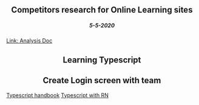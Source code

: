<center><h2>Competitors research for Online Learning sites</h2></center>
<center><h5>5-5-2020</h5></center>

[Link: Analysis Doc](https://docs.google.com/document/d/1VAQV6LSyLzSxN7b-UYejwQGM8JkUTMmu6ydNxGBGgKI/edit?usp=sharing)

<center><h2>Learning Typescript</h2></center>
<center><h2>Create Login screen with team</h2></center>

[Typescript handbook](https://www.typescriptlang.org/docs/handbook/declaration-files/by-example.html)
[Typescript with RN](https://reactnative.dev/docs/typescript)